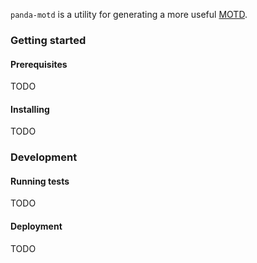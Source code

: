 `panda-motd` is a utility for generating a more useful [MOTD](https://en.wikipedia.org/wiki/Motd_(Unix)).

### Getting started

#### Prerequisites
TODO

#### Installing
TODO

### Development

#### Running tests
TODO

#### Deployment
TODO
